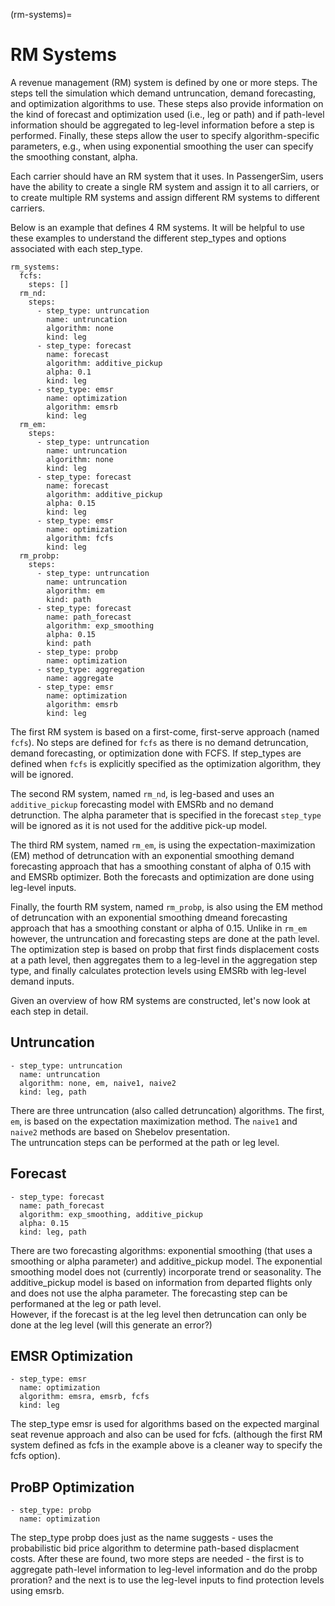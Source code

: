(rm-systems)=
# RM Systems

A revenue management (RM) system is defined by one or more steps. The steps tell 
the simulation which demand untruncation, demand forecasting, and optimization 
algorithms to use.  These steps also provide information on the kind of forecast 
and optimization used (i.e., leg or path) and if path-level information should be 
aggregated to leg-level information before a step is performed.  Finally, these 
steps allow the user to specify algorithm-specific parameters, e.g., when using 
exponential smoothing the user can specify the smoothing constant, alpha.


Each carrier should have an RM system that it uses. In PassengerSim, users have 
the ability to create a single RM system and assign it to all carriers, or to 
create multiple RM systems and assign different RM systems to different carriers.

Below is an example that defines 4 RM systems.  It will be helpful to use these 
examples to understand the different step_types and options associated with each 
step_type.

```{yaml}
rm_systems:
  fcfs:
    steps: []
  rm_nd:
    steps:
      - step_type: untruncation
        name: untruncation
        algorithm: none
        kind: leg
      - step_type: forecast
        name: forecast
        algorithm: additive_pickup
        alpha: 0.1
        kind: leg
      - step_type: emsr
        name: optimization
        algorithm: emsrb
        kind: leg
  rm_em:
    steps:
      - step_type: untruncation
        name: untruncation
        algorithm: none
        kind: leg
      - step_type: forecast
        name: forecast
        algorithm: additive_pickup
        alpha: 0.15
        kind: leg
      - step_type: emsr
        name: optimization
        algorithm: fcfs
        kind: leg
  rm_probp:
    steps:
      - step_type: untruncation
        name: untruncation
        algorithm: em
        kind: path
      - step_type: forecast
        name: path_forecast
        algorithm: exp_smoothing
        alpha: 0.15
        kind: path
      - step_type: probp
        name: optimization
      - step_type: aggregation
        name: aggregate
      - step_type: emsr
        name: optimization
        algorithm: emsrb
        kind: leg
```

The first RM system is based on a first-come, first-serve approach (named `fcfs`). 
No steps are defined for `fcfs` as there is no demand detruncation, demand 
forecasting, or optimization done with FCFS.  If step_types are defined when 
`fcfs` is explicitly specified as the optimization algorithm, they will be ignored.

The second RM system, named `rm_nd`, is leg-based and uses an `additive_pickup` 
forecasting model with EMSRb and no demand detrunction. The alpha parameter that 
is specified in the forecast `step_type` will be ignored as it is not used for 
the additive pick-up model.

The third RM system, named `rm_em`, is using the expectation-maximization (EM) 
method of detruncation with an exponential smoothing demand forecasting approach 
that has a smoothing constant of alpha of 0.15 with and EMSRb optimizer. Both the 
forecasts and optimization are done using leg-level inputs.

Finally, the fourth RM system, named `rm_probp`, is also using the EM method of 
detruncation with an exponential smoothing dmeand forecasting approach that has 
a smoothing constant or alpha of 0.15.  Unlike in `rm_em` however, the
untruncation and forecasting steps are done at the path level. The optimization 
step is based on probp that first finds displacement costs at a path level, then 
aggregates them to a leg-level in the aggregation step type, and finally calculates 
protection levels using EMSRb with leg-level demand inputs.

Given an overview of how RM systems are constructed, let's now look at each 
step in detail.

## Untruncation

```{yaml}
- step_type: untruncation
  name: untruncation
  algorithm: none, em, naive1, naive2
  kind: leg, path
```

There are three untruncation (also called detruncation) algorithms.  The first, 
`em`, is based on the expectation maximization method.  The `naive1` and `naive2` 
methods are based on Shebelov presentation.  
The untruncation steps can be performed at the path or leg level.

<!-- LG note: 
need to verify and add details here. 
Am I able to add links (behind a password) to course notes/reference where they are explained?
--->

## Forecast

```{yaml}
- step_type: forecast
  name: path_forecast
  algorithm: exp_smoothing, additive_pickup
  alpha: 0.15
  kind: leg, path
```

There are two forecasting algorithms: exponential smoothing (that uses a smoothing 
or alpha parameter) and additive_pickup model.  The exponential smoothing model 
does not (currently) incorporate trend or seasonality.  The additive_pickup model 
is based on information from departed flights only and does not use the alpha 
parameter. The forecasting step can be performaned at the leg or path level.  
However, if the forecast is at the leg level then detruncation can only be done 
at the leg level (will this generate an error?)

## EMSR Optimization

```{yaml}
- step_type: emsr
  name: optimization
  algorithm: emsra, emsrb, fcfs
  kind: leg
```

The step_type emsr is used for algorithms based on the expected marginal seat 
revenue approach and also can be used for fcfs. (although the first RM system 
defined as fcfs in the example above is a cleaner way to specify the fcfs option).

## ProBP Optimization

```{yaml}
- step_type: probp
  name: optimization
```

The step_type probp does just as the name suggests - uses the probabilistic bid 
price algorithm to determine path-based displacment costs.  After these are found, 
two more steps are needed - the first is to aggregate path-level information to 
leg-level information and do the probp proration? and the next is to use the 
leg-level inputs to find protection levels using emsrb.
